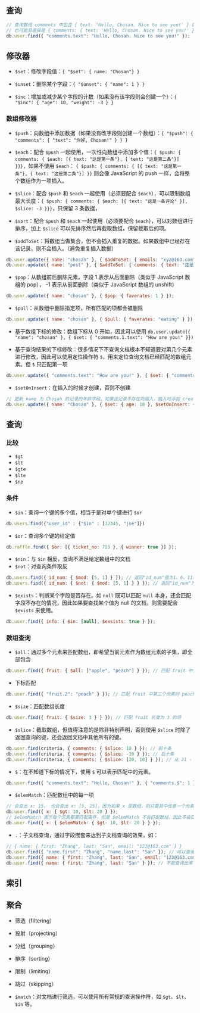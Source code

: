 ## 查询

```js
// 查询数组 comments 中包含 { text: 'Hello, Chosan. Nice to see you!' } 的文档
// 也可能是直接是 { comments: { text: 'Hello, Chosan. Nice to see you!' }} 的文档
db.user.find({ "comments.text": "Hello, Chosan. Nice to see you!" });
```

## 修改器

- `$set`：修改字段值：`{ "$set": { name: "Chosan"} }`

- `$unset`：删除某个字段：`{ "$unset": { "name": 1 } }`

- `$inc`：增加或减少某个字段的计数（如果没有该字段则会创建一个）：`{ "$inc": { "age": 10, "weight": -3 } }`

### 数组修改器

- `$push`：向数组中添加数据（如果没有改字段则创建一个数组）：`{ "$push": { "comments": { "text": "你好, Chosan!" } } }`

- `$each`：配合 `$push` 一起使用，一次性向数组中添加多个值：`{ $push: { comments: { $each: [{ text: "这是第一条"}, { text: "这是第二条"}] }}}`，如果不使用 `$each`： `{ $push: { comments: { [{ text: "这是第一条"}, { text: "这是第二条"}] }}` 则会像 JavaScript 的 push 一样，会将整个数组作为一项插入。

- `$slice`：配合 `$push` 和 `$each` 一起使用（必须要配合 `$each`），可以限制数组最大长度：`{ $push: { comments: { $each: [{ text: "这是一条评论" }], $slice: -3 }}}`，只保留 3 条数据，

- `$sort`：配合 `$push` 和 `$each` 一起使用（必须要配合 `$each`），可以对数组进行排序，加上 `$slice` 可以先排序然后再截取数组，保留截取后的项。

- `$addToSet`：将数组当做集合，但不会插入重复的数据。如果数组中已经存在该记录，则不会插入。（避免重复插入数据）

```js
db.user.update({ name: "chosan" }, { $addToSet: { emails: "xyz@163.com" } }); // 如果 emails 数组中已经存在 xyz@163.com 则不会插入
db.user.update({ name: "post" }, { $addToSet: { comments: { text: "这是一条评论" } } }); // 如果 comments 数组中已经有一模一样的 { text: '这是一条评论' } 则不会插入，字段也要一样
```

- `$pop`：从数组前后删除元素，字段 1 表示从后面删除（类似于 JavaScript 数组的 pop）， -1 表示从前面删除（类似于 JavaScript 数组的 unshift）

```js
db.user.update({ name: "chosan" }, { $pop: { faverates: 1 } });
```

- `$pull`：从数组中删除指定项，所有匹配的项都会被删除

```js
db.user.update({ name: "chosan" }, { $pull: { faverates: "eating" } });
```

- 基于数组下标的修改：数组下标从 0 开始，因此可以使用 `db.user.update({ "name": "chosan" }, { $set: { "comments.1.text": "How are you!" }})`

- 基于查询结果的下标修改：很多情况下不查询文档根本不知道要对第几个元素进行修改，因此可以使用定位操作符 `$`，用来定位查询文档已经匹配的数组元素。但 `$` 只匹配第一项

```js
db.user.update({ "comments.text": "How are you!" }, { $set: { "comments.$.text": "chosan" } }); // 修改 comments 数组中 text 为 "How are you!" 的元素的 text 值
```

- `$setOnInsert`：在插入的时候才创建，否则不创建

```js
// 更新 name 为 Chosan 的记录的年龄字段。如果该记录不存在则插入，插入时添加 createdAt 字段。如果该字段存在则不会执行插入操作，也不会更新 createdAt 字段
db.user.update({ name: "Chosan" }, { $set: { age: 18 }, $setOnInsert: { createdAt: new Date() } }, true);
```

## 查询

### 比较

- `$gt`
- `$lt`
- `$gte`
- `$lte`
- `$ne`

### 条件

- `$in`：查询一个键的多个值，相当于是对单个键进行 `$or`

```js
db.users.find({"user_id" : {"$in" : [12345, "joe"]})
```

- `$or`：查询多个键的给定值

```js
db.raffle.find({ $or: [{ ticket_no: 725 }, { winner: true }] });
```

- `$nin`：与 `$in` 相反，查询不满足给定数组中的文档
- `$not`：对查询条件取反

```js
db.users.find({ id_num: { $mod: [5, 1] } }); // 返回"id_num"值为1、6、11、16等的用户
db.users.find({ id_num: { $not: { $mod: [5, 1] } } }); // 返回"id_num"为2、3、4、5、7、8、9、10、12等的用户
```

- `$exists`：判断某个字段是否存在。如 `null` 既可以匹配 `null` 本身，还会匹配字段不存在的情况，因此如果要查找某个值为 null 的文档，则需要配合 `$exists` 来使用。

```js
db.user.find({ info: { $in: [null], $exsists: true } });
```

### 数组查询

- `$all`：通过多个元素来匹配数组，即希望当前元素作为数组元素的子集，即全部包含

```js
db.user.find({ fruit: { $all: ["apple", "peach"] } }); // 匹配 fruit 中包含 apple 和 peach 的元素
```

- 下标匹配

```js
db.user.find({ "fruit.2": "peach" } }); // 匹配 fruit 中第三个元素时 peach 的项
```

- `$size`：匹配数组长度

```js
db.user.find({ fruit: { $size: 3 } } }); // 匹配 fruit 长度为 3 的项
```

- `$slice`：截取数组，但值得注意的是除非特别声明，否则使用 `$slice` 时除了返回查询的键，还会返回文档中其他所有的键。

```js
db.user.find(criteria, { comments: { $slice: 10 } }); // 前十条
db.user.find(criteria, { comments: { $slice: -10 } }); // 后十条
db.user.find(criteria, { comments: { $slice: [20, 10] } }); // 从 21 - 30
```

- `$`：在不知道下标的情况下，使用 `$` 可以表示匹配中的元素。

```js
db.user.find({ "comments.text": "Hello, Chosan!" }, { "comments.$": 1 }); // 返回 comments 数组，只包含 text 为 "Hello, Chosan!" 的数组项而不返回其他数组元素
```

- `$elemMatch`：匹配数组中的每一项

```js
// 会查出 x: 15， 也会查出 x: [5, 25]，因为如果 x 是数组，则只要其中任意一个元素满足条件，即认为满足匹配条件
db.user.find({ x: { $gt: 10, $lt: 20 } });
// $elemMatch 表示每个元素都要匹配条件，但是 $elemMatch 不会匹配数组，因此不会匹配出 x: 15 这样的文档
db.user.find({ x: { $elemMatch: { $gt: 10, $lt: 20 } } });
```

- `.`：子文档查询，通过字段嵌套来达到子文档查询的效果，如：

```js
// { name: { first: "Zhang", last: "San", email: "123@163.com" } }
db.user.find({ "name.first": "Zhang", "name.last": "San" }); // 可以查询出来
db.user.find({ name: { first: "Zhang", last: "San", email: "123@163.com" } }); // 可以查询出来
db.user.find({ name: { first: "Zhang", last: "San" } }); // 不能查询出来！！！ 因为内嵌文档的匹配必须整个文档完全匹配，这里少了 email 字段。
```

## 索引

## 聚合

- 筛选（filtering）
- 投射（projecting）
- 分组（grouping）
- 排序（sorting）
- 限制（limiting）
- 跳过（skipping）


- `$match`：对文档进行筛选，可以使用所有常规的查询操作符，如 `$gt`、`$lt`、`$in` 等。